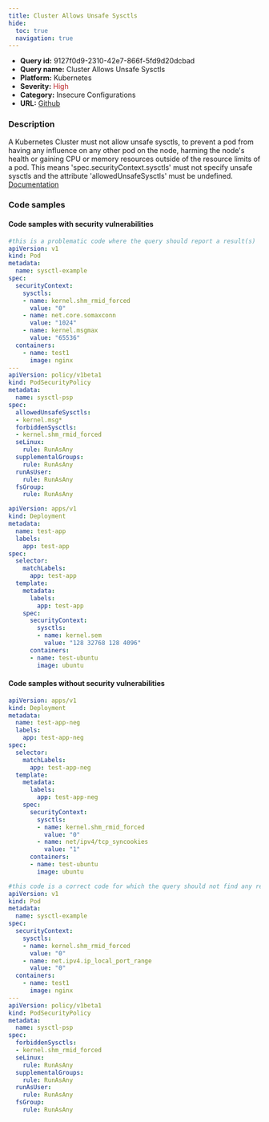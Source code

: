 ```yaml
---
title: Cluster Allows Unsafe Sysctls
hide:
  toc: true
  navigation: true
---
```


<style>
  .highlight .hll {
    background-color: #ff171742;
  }
  .md-content {
    max-width: 1100px;
    margin: 0 auto;
  }
</style>

-   **Query id:** 9127f0d9-2310-42e7-866f-5fd9d20dcbad
-   **Query name:** Cluster Allows Unsafe Sysctls
-   **Platform:** Kubernetes
-   **Severity:** <span style="color:#bb2124">High</span>
-   **Category:** Insecure Configurations
-   **URL:** [Github](https://github.com/Checkmarx/kics/tree/master/assets/queries/k8s/cluster_allows_unsafe_sysctls)

### Description
A Kubernetes Cluster must not allow unsafe sysctls, to prevent a pod from having any influence on any other pod on the node, harming the node's health or gaining CPU or memory resources outside of the resource limits of a pod. This means 'spec.securityContext.sysctls' must not specify unsafe sysctls and the attribute 'allowedUnsafeSysctls' must be undefined.<br>
[Documentation](https://kubernetes.io/docs/tasks/administer-cluster/sysctl-cluster/)

### Code samples
#### Code samples with security vulnerabilities
```yaml title="Positive test num. 1 - yaml file" hl_lines="24 11 13"
#this is a problematic code where the query should report a result(s)
apiVersion: v1
kind: Pod
metadata:
  name: sysctl-example
spec:
  securityContext:
    sysctls:
    - name: kernel.shm_rmid_forced
      value: "0"
    - name: net.core.somaxconn
      value: "1024"
    - name: kernel.msgmax
      value: "65536"
  containers:
    - name: test1
      image: nginx
---
apiVersion: policy/v1beta1
kind: PodSecurityPolicy
metadata:
  name: sysctl-psp
spec:
  allowedUnsafeSysctls:
  - kernel.msg*
  forbiddenSysctls:
  - kernel.shm_rmid_forced
  seLinux:
    rule: RunAsAny
  supplementalGroups:
    rule: RunAsAny
  runAsUser:
    rule: RunAsAny
  fsGroup:
    rule: RunAsAny

```
```yaml title="Positive test num. 2 - yaml file" hl_lines="18"
apiVersion: apps/v1
kind: Deployment
metadata:
  name: test-app
  labels:
    app: test-app
spec:
  selector:
    matchLabels:
      app: test-app
  template:
    metadata:
      labels:
        app: test-app
    spec:
      securityContext:
        sysctls:
        - name: kernel.sem
          value: "128 32768 128 4096"
      containers:
      - name: test-ubuntu
        image: ubuntu

```


#### Code samples without security vulnerabilities
```yaml title="Negative test num. 1 - yaml file"
apiVersion: apps/v1
kind: Deployment
metadata:
  name: test-app-neg
  labels:
    app: test-app-neg
spec:
  selector:
    matchLabels:
      app: test-app-neg
  template:
    metadata:
      labels:
        app: test-app-neg
    spec:
      securityContext:
        sysctls:
        - name: kernel.shm_rmid_forced
          value: "0"
        - name: net/ipv4/tcp_syncookies
          value: "1"
      containers:
      - name: test-ubuntu
        image: ubuntu

```
```yaml title="Negative test num. 2 - yaml file"
#this code is a correct code for which the query should not find any result
apiVersion: v1
kind: Pod
metadata:
  name: sysctl-example
spec:
  securityContext:
    sysctls:
    - name: kernel.shm_rmid_forced
      value: "0"
    - name: net.ipv4.ip_local_port_range
      value: "0"
  containers:
    - name: test1
      image: nginx
---
apiVersion: policy/v1beta1
kind: PodSecurityPolicy
metadata:
  name: sysctl-psp
spec:
  forbiddenSysctls:
  - kernel.shm_rmid_forced
  seLinux:
    rule: RunAsAny
  supplementalGroups:
    rule: RunAsAny
  runAsUser:
    rule: RunAsAny
  fsGroup:
    rule: RunAsAny

```
